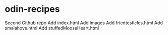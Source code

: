 # odin-recipes
Second Github repo
Add index.html
Add images
Add friedtesticles.html
Add smalahove.html
Add stuffedMooseHeart.html
